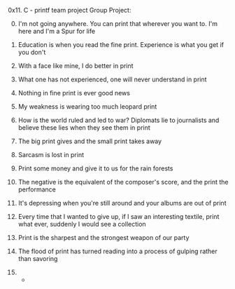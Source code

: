 0x11. C - printf team project
Group Project:                                                                      

0. I'm not going anywhere. You can print that wherever you want to. I'm here and I'm
a Spur for life                                                                    

1. Education is when you read the fine print. Experience is what you get if you don't                                                                                  
2. With a face like mine, I do better in print                

3. What one has not experienced, one will never understand in print                

4. Nothing in fine print is ever good news                                          

5. My weakness is wearing too much leopard print                                    

6. How is the world ruled and led to war? Diplomats lie to journalists and believe
these lies when they see them in print                                              

7. The big print gives and the small print takes away                    

8. Sarcasm is lost in print                                                        

9. Print some money and give it to us for the rain forests            

10. The negative is the equivalent of the composer's score, and the print the performance                                                                              
11. It's depressing when you're still around and your albums are out of print

12. Every time that I wanted to give up, if I saw an interesting textile, print what
ever, suddenly I would see a collection                                            

13. Print is the sharpest and the strongest weapon of our party 

14. The flood of print has turned reading into a process of gulping rather than savoring                                                

15. *

